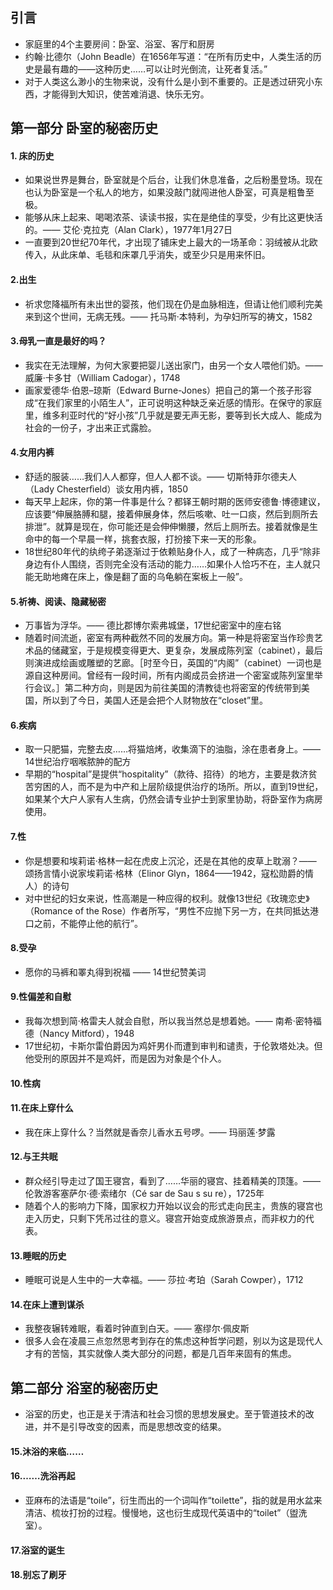 ## 引言
* 家庭里的4个主要房间：卧室、浴室、客厅和厨房
* 约翰·比德尔（John Beadle）在1656年写道：“在所有历史中，人类生活的历史是最有趣的——这种历史……可以让时光倒流，让死者复活。”
* 对于人类这么渺小的生物来说，没有什么是小到不重要的。正是透过研究小东西，才能得到大知识，使苦难消退、快乐无穷。
## 第一部分 卧室的秘密历史
#### 1. 床的历史
* 如果说世界是舞台，卧室就是个后台，让我们休息准备，之后粉墨登场。现在也认为卧室是一个私人的地方，如果没敲门就闯进他人卧室，可真是粗鲁至极。
* 能够从床上起来、喝喝浓茶、读读书报，实在是绝佳的享受，少有比这更快活的。—— 艾伦·克拉克（Alan Clark），1977年1月27日
* 一直要到20世纪70年代，才出现了铺床史上最大的一场革命：羽绒被从北欧传入，从此床单、毛毯和床罩几乎消失，或至少只是用来怀旧。
#### 2.出生
* 祈求您降福所有未出世的婴孩，他们现在仍是血脉相连，但请让他们顺利完美来到这个世间，无病无残。—— 托马斯·本特利，为孕妇所写的祷文，1582
#### 3.母乳一直是最好的吗？
* 我实在无法理解，为何大家要把婴儿送出家门，由另一个女人喂他们奶。—— 威廉·卡多甘（William Cadogar），1748
* 画家爱德华·伯恩–琼斯（Edward Burne-Jones）把自己的第一个孩子形容成“在我们家里的小陌生人”，正可说明这种缺乏亲近感的情形。在保守的家庭里，维多利亚时代的“好小孩”几乎就是要无声无影，要等到长大成人、能成为社会的一份子，才出来正式露脸。
#### 4.女用内裤
* 舒适的服装……我们人人都穿，但人人都不谈。—— 切斯特菲尔德夫人（Lady Chesterﬁeld）谈女用内裤，1850
* 每天早上起床，你的第一件事是什么？都铎王朝时期的医师安德鲁·博德建议，应该要“伸展胳膊和腿，接着伸展身体，然后咳嗽、吐一口痰，然后到厕所去排泄”。就算是现在，你可能还是会伸伸懒腰，然后上厕所去。接着就像是生命中的每一个早晨一样，挑套衣服，打扮接下来一天的形象。
* 18世纪80年代的纨绔子弟逐渐过于依赖贴身仆人，成了一种病态，几乎“除非身边有仆人围绕，否则完全没有活动的能力……如果仆人恰巧不在，主人就只能无助地瘫在床上，像是翻了面的乌龟躺在案板上一般”。
#### 5.祈祷、阅读、隐藏秘密
* 万事皆为浮华。—— 德比郡博尔索弗城堡，17世纪密室中的座右铭
* 随着时间流逝，密室有两种截然不同的发展方向。第一种是将密室当作珍贵艺术品的储藏室，于是规模变得更大、更复杂，发展成陈列室（cabinet），最后则演进成绘画或雕塑的艺廊。［时至今日，英国的“内阁”（cabinet）一词也是源自这种房间。曾经有一段时间，所有内阁成员会挤进一个密室或陈列室里举行会议。］第二种方向，则是因为前往美国的清教徒也将密室的传统带到美国，所以到了今日，美国人还是会把个人财物放在“closet”里。
#### 6.疾病
* 取一只肥猫，完整去皮……将猫焙烤，收集滴下的油脂，涂在患者身上。—— 14世纪治疗咽喉脓肿的配方
* 早期的“hospital”是提供“hospitality”（款待、招待）的地方，主要是救济贫苦穷困的人，而不是为中产和上层阶级提供治疗的场所。所以，直到19世纪，如果某个大户人家有人生病，仍然会请专业护士到家里协助，将卧室作为病房使用。
#### 7.性
* 你是想要和埃莉诺·格林一起在虎皮上沉沦，还是在其他的皮草上耽溺？—— 颂扬言情小说家埃莉诺·格林（Elinor Glyn，1864——1942，寇松勋爵的情人）的诗句
* 对中世纪的妇女来说，性高潮是一种应得的权利。就像13世纪《玫瑰恋史》（Romance of the Rose）作者所写，“男性不应抛下另一方，在共同抵达港口之前，不能停止他的航行”。
#### 8.受孕
* 愿你的马裤和睪丸得到祝福 —— 14世纪赞美词
#### 9.性偏差和自慰
* 我每次想到简·格雷夫人就会自慰，所以我当然总是想着她。—— 南希·密特福德（Nancy Mitford），1948
* 17世纪初，卡斯尔雷伯爵因为鸡奸男仆而遭到审判和谴责，于伦敦塔处决。但他受刑的原因并不是鸡奸，而是因为对象是个仆人。
#### 10.性病
#### 11.在床上穿什么
* 我在床上穿什么？当然就是香奈儿香水五号啰。—— 玛丽莲·梦露
#### 12.与王共眠
* 群众经引导走过了国王寝宫，看到了……华丽的寝宫、挂着精美的顶篷。—— 伦敦游客塞萨尔·德·索绪尔（Cé sar de Sau s su re），1725年
* 随着个人的影响力下降，国家权力开始以议会的形式走向民主，贵族的寝宫也走入历史，只剩下凭吊过往的意义。寝宫开始变成旅游景点，而非权力的代表。
#### 13.睡眠的历史
* 睡眠可说是人生中的一大幸福。—— 莎拉·考珀（Sarah Cowper），1712
#### 14.在床上遭到谋杀
* 我整夜辗转难眠，看着时钟直到白天。—— 塞缪尔·佩皮斯
* 很多人会在凌晨三点忽然思考到存在的焦虑这种哲学问题，别以为这是现代人才有的苦恼，其实就像人类大部分的问题，都是几百年来固有的焦虑。
## 第二部分 浴室的秘密历史
* 浴室的历史，也正是关于清洁和社会习惯的思想发展史。至于管道技术的改进，并不是引导改变的因素，而是思想改变的结果。
#### 15.沐浴的来临……
#### 16.……洗浴再起
* 亚麻布的法语是“toile”，衍生而出的一个词叫作“toilette”，指的就是用水盆来清洁、梳妆打扮的过程。慢慢地，这也衍生成现代英语中的“toilet”（盥洗室）。
#### 17.浴室的诞生
#### 18.别忘了刷牙

